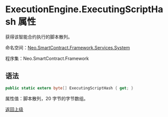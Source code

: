 # ExecutionEngine.ExecutingScriptHash 属性

获得该智能合约执行的脚本散列。

命名空间：[Neo.SmartContract.Framework.Services.System](../../System.md)

程序集：Neo.SmartContract.Framework

## 语法

```c#
public static extern byte[] ExecutingScriptHash { get; }
```

属性值：脚本散列，20 字节的字节数组。



[返回上级](../ExecutionEngine.md)